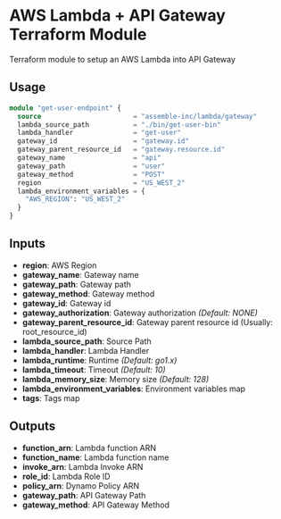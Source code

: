 # AWS Lambda + API Gateway Terraform Module

Terraform module to setup an AWS Lambda into API Gateway

## Usage

```tf
module "get-user-endpoint" {
  source                       = "assemble-inc/lambda/gateway"
  lambda_source_path           = "./bin/get-user-bin"
  lambda_handler               = "get-user"
  gateway_id                   = "gateway.id"
  gateway_parent_resource_id   = "gateway.resource.id"
  gateway_name                 = "api"
  gateway_path                 = "user"
  gateway_method               = "POST"
  region                       = "US_WEST_2"
  lambda_environment_variables = {
    "AWS_REGION": "US_WEST_2"
  }
}
```

## Inputs

- **region**: AWS Region
- **gateway_name**: Gateway name
- **gateway_path**: Gateway path
- **gateway_method**: Gateway method
- **gateway_id**: Gateway id
- **gateway_authorization**: Gateway authorization _(Default: NONE)_
- **gateway_parent_resource_id**: Gateway parent resource id (Usually: root_resource_id)
- **lambda_source_path**: Source Path
- **lambda_handler**: Lambda Handler
- **lambda_runtime**: Runtime _(Default: go1.x)_
- **lambda_timeout**: Timeout _(Default: 10)_
- **lambda_memory_size**: Memory size _(Default: 128)_
- **lambda_environment_variables**: Environment variables map
- **tags**: Tags map

## Outputs

- **function_arn**: Lambda function ARN
- **function_name**: Lambda function name
- **invoke_arn**: Lambda Invoke ARN
- **role_id**: Lambda Role ID
- **policy_arn**: Dynamo Policy ARN
- **gateway_path**: API Gateway Path
- **gateway_method**: API Gateway Method
